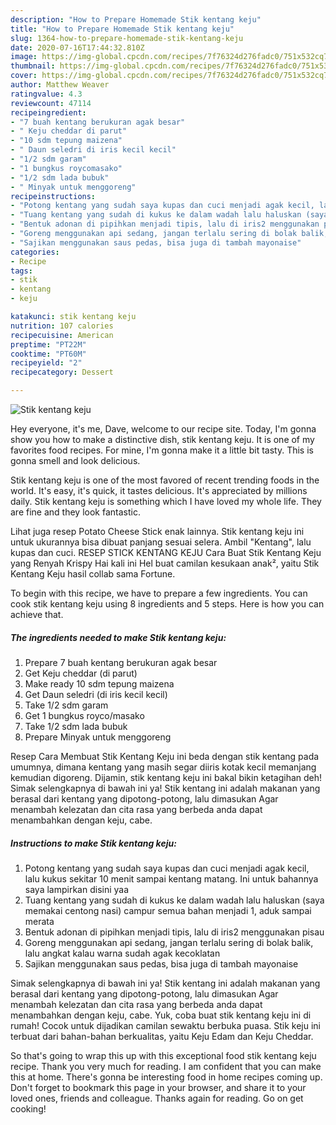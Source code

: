 ```yaml
---
description: "How to Prepare Homemade Stik kentang keju"
title: "How to Prepare Homemade Stik kentang keju"
slug: 1364-how-to-prepare-homemade-stik-kentang-keju
date: 2020-07-16T17:44:32.810Z
image: https://img-global.cpcdn.com/recipes/7f76324d276fadc0/751x532cq70/stik-kentang-keju-foto-resep-utama.jpg
thumbnail: https://img-global.cpcdn.com/recipes/7f76324d276fadc0/751x532cq70/stik-kentang-keju-foto-resep-utama.jpg
cover: https://img-global.cpcdn.com/recipes/7f76324d276fadc0/751x532cq70/stik-kentang-keju-foto-resep-utama.jpg
author: Matthew Weaver
ratingvalue: 4.3
reviewcount: 47114
recipeingredient:
- "7 buah kentang berukuran agak besar"
- " Keju cheddar di parut"
- "10 sdm tepung maizena"
- " Daun seledri di iris kecil kecil"
- "1/2 sdm garam"
- "1 bungkus roycomasako"
- "1/2 sdm lada bubuk"
- " Minyak untuk menggoreng"
recipeinstructions:
- "Potong kentang yang sudah saya kupas dan cuci menjadi agak kecil, lalu kukus sekitar 10 menit sampai kentang matang. Ini untuk bahannya saya lampirkan disini yaa"
- "Tuang kentang yang sudah di kukus ke dalam wadah lalu haluskan (saya memakai centong nasi) campur semua bahan menjadi 1, aduk sampai merata"
- "Bentuk adonan di pipihkan menjadi tipis, lalu di iris2 menggunakan pisau"
- "Goreng menggunakan api sedang, jangan terlalu sering di bolak balik, lalu angkat kalau warna sudah agak kecoklatan"
- "Sajikan menggunakan saus pedas, bisa juga di tambah mayonaise"
categories:
- Recipe
tags:
- stik
- kentang
- keju

katakunci: stik kentang keju 
nutrition: 107 calories
recipecuisine: American
preptime: "PT22M"
cooktime: "PT60M"
recipeyield: "2"
recipecategory: Dessert

---
```



![Stik kentang keju](https://img-global.cpcdn.com/recipes/7f76324d276fadc0/751x532cq70/stik-kentang-keju-foto-resep-utama.jpg)

Hey everyone, it's me, Dave, welcome to our recipe site. Today, I'm gonna show you how to make a distinctive dish, stik kentang keju. It is one of my favorites food recipes. For mine, I'm gonna make it a little bit tasty. This is gonna smell and look delicious.

Stik kentang keju is one of the most favored of recent trending foods in the world. It's easy, it's quick, it tastes delicious. It's appreciated by millions daily. Stik kentang keju is something which I have loved my whole life. They are fine and they look fantastic.

Lihat juga resep Potato Cheese Stick enak lainnya. Stik kentang keju ini untuk ukurannya bisa dibuat panjang sesuai selera. Ambil &#34;Kentang&#34;, lalu kupas dan cuci. RESEP STICK KENTANG KEJU Cara Buat Stik Kentang Keju yang Renyah Krispy Hai kali ini Hel buat camilan kesukaan anak², yaitu Stik Kentang Keju hasil collab sama Fortune.


To begin with this recipe, we have to prepare a few ingredients. You can cook stik kentang keju using 8 ingredients and 5 steps. Here is how you can achieve that.

<!--inarticleads1-->

##### The ingredients needed to make Stik kentang keju:

1. Prepare 7 buah kentang berukuran agak besar
1. Get  Keju cheddar (di parut)
1. Make ready 10 sdm tepung maizena
1. Get  Daun seledri (di iris kecil kecil)
1. Take 1/2 sdm garam
1. Get 1 bungkus royco/masako
1. Take 1/2 sdm lada bubuk
1. Prepare  Minyak untuk menggoreng


Resep Cara Membuat Stik Kentang Keju ini beda dengan stik kentang pada umumnya, dimana kentang yang masih segar diiris kotak kecil memanjang kemudian digoreng. Dijamin, stik kentang keju ini bakal bikin ketagihan deh! Simak selengkapnya di bawah ini ya! Stik kentang ini adalah makanan yang berasal dari kentang yang dipotong-potong, lalu dimasukan Agar menambah kelezatan dan cita rasa yang berbeda anda dapat menambahkan dengan keju, cabe. 

<!--inarticleads2-->

##### Instructions to make Stik kentang keju:

1. Potong kentang yang sudah saya kupas dan cuci menjadi agak kecil, lalu kukus sekitar 10 menit sampai kentang matang. Ini untuk bahannya saya lampirkan disini yaa
1. Tuang kentang yang sudah di kukus ke dalam wadah lalu haluskan (saya memakai centong nasi) campur semua bahan menjadi 1, aduk sampai merata
1. Bentuk adonan di pipihkan menjadi tipis, lalu di iris2 menggunakan pisau
1. Goreng menggunakan api sedang, jangan terlalu sering di bolak balik, lalu angkat kalau warna sudah agak kecoklatan
1. Sajikan menggunakan saus pedas, bisa juga di tambah mayonaise


Simak selengkapnya di bawah ini ya! Stik kentang ini adalah makanan yang berasal dari kentang yang dipotong-potong, lalu dimasukan Agar menambah kelezatan dan cita rasa yang berbeda anda dapat menambahkan dengan keju, cabe. Yuk, coba buat stik kentang keju ini di rumah! Cocok untuk dijadikan camilan sewaktu berbuka puasa. Stik keju ini terbuat dari bahan-bahan berkualitas, yaitu Keju Edam dan Keju Cheddar. 

So that's going to wrap this up with this exceptional food stik kentang keju recipe. Thank you very much for reading. I am confident that you can make this at home. There's gonna be interesting food in home recipes coming up. Don't forget to bookmark this page in your browser, and share it to your loved ones, friends and colleague. Thanks again for reading. Go on get cooking!
